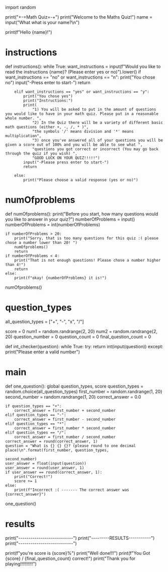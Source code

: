 import random

print("+-=Math Quiz=-+")
print("Welcome to the Maths Quiz!")
name = input("What what is your name?\n")

print(f"Hello {name}!")


# instructions
def instructions():
    while True:
        want_instructions = input(f"Would you like to read the instructions {name}? (Please enter yes or no)").lower()
        if want_instructions == "no" or want_instructions == "n":
            print("You chose no")
            input("-Press enter to start-")
            return

        elif want_instructions == "yes" or want_instructions == "y":
            print("You chose yes")
            print("Instructions:")
            print(
                "1) You will be asked to put in the amount of questions you would like to have in your math quiz. Please put in a reasonable whole number. ",
                "2) In the Quiz there will be a variety of different basic math questions (either +, -, /, * )",
                "the symbols '/' means division and '*' means multiplication",
                "3) once you've answered all of your questions you will be given a score out of 100% and you will be able to see what ",
                "questions you got correct or incorrect (You may go back through the quiz if you wish) ",
                "GOOD LUCK ON YOUR QUIZ!!!!!")
            input("-Please press enter to start-")
            return

        else:
            print("Please choose a valid response (yes or no)")


# numOfproblems
def numOfproblems():
    print("Before you start, how many questions would you like to answer in your quiz?")
    numberOfProblems = input()
    numberOfProblems = int(numberOfProblems)

    if numberOfProblems > 20:
        print("Sorry, that is too many questions for this quiz :( please chose a number lower than 20! ")
        numOfproblems()
        return
    if numberOfProblems < 4:
        print("That is not enough questions! Please chose a number higher than 4!")
        return
    else:
        print(f"okay! {numberOfProblems} it is!")


numOfproblems()
# question_types
all_question_types = ["+", "-", "x", "/"]

score = 0
num1 = random.randrange(2, 20)
num2 = random.randrange(2, 20)
question_number = 0
question_count = 0
final_question_count = 0


def int_checker(question):
    while True:
        try:
            return int(input(question))
        except:
            print("Please enter a valid number")

# main
def one_question():
    global question_types, score
    question_types = random.choice(all_question_types)
    first_number = random.randrange(1, 20)
    second_number = random.randrange(1, 20)
    correct_answer = 0.0

    if question_types == "+":
        correct_answer = first_number + second_number
    elif question_types == "-":
        correct_answer = first_number - second_number
    elif question_types == "*":
        correct_answer = first_number * second_number
    elif question_types == "/":
        correct_answer = first_number / second_number
    correct_answer = round(correct_answer, 1)
    question = "What is {} {} {}? (please round to one decimal place)\n".format(first_number, question_types,
                                                                                second_number)
    user_answer = float(input(question))
    user_answer = round(user_answer, 1)
    if user_answer == round(correct_answer, 1):
        print("Correct!")
        score += 1
    else:
        print(f"Incorrect :( ------- The correct answer was {correct_answer}")


one_question()
# results
print("---------------------------")
print("---------RESULTS-----------")
print("---------------------------")

print(f"you're score is {score}%")
print("Well done!!!")
print(f"You Got {score} / {final_question_count} correct!")
print("Thank you for playing!!!!!!!!!!")
